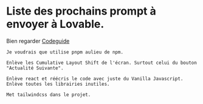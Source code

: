 # Liste des prochains prompt à envoyer à Lovable.

Bien regarder [Codeguide](https://www.codeguide.dev/)

```
Je voudrais que utilise pnpm aulieu de npm.
```

```
Enlève les Cumulative Layout Shift de l'écran. Surtout celui du bouton "Actualité Suivante".
```

```
Enlève react et réécris le code avec juste du Vanilla Javascript.
Enlève toutes les librairies inutiles.
```

```
Met tailwindcss dans le projet.
```
